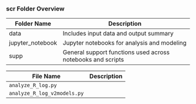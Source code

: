 ### scr Folder Overview

| Folder Name | Description |
|---|---|
| data | Includes input data and output summary |
| jupyter_notebook | Jupyter notebooks for analysis and modeling |
| supp | General support functions used across notebooks and scripts |

| File Name              | Description |
|------------------------|-------------|
| `analyze_R_log.py`     |  |
| `analyze_R_log_v2models.py`     |  |


